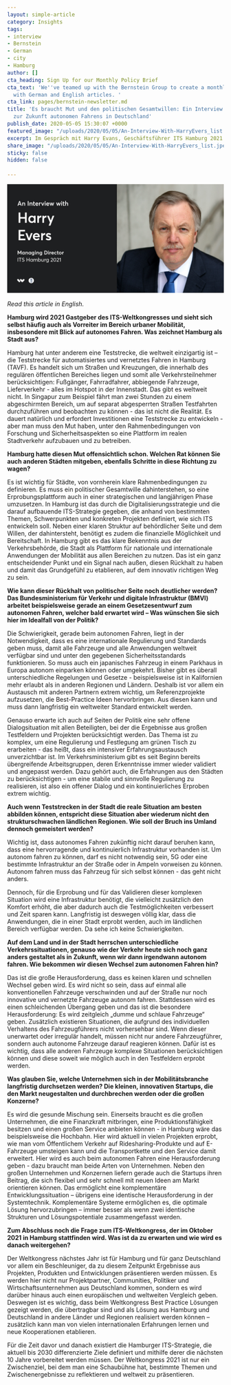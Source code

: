 ```yaml
---
layout: simple-article
category: Insights
tags:
- interview
- Bernstein
- German
- city
- Hamburg
author: []
cta_heading: Sign Up for our Monthly Policy Brief
cta_text: 'We''ve teamed up with the Bernstein Group to create a monthly policy brief
  with German and English articles. '
cta_link: pages/bernstein-newsletter.md
title: 'Es braucht Mut und den politischen Gesamtwillen: Ein Interview mit Harry Evers
  zur Zukunft autonomen Fahrens in Deutschland'
publish_date: 2020-05-05 15:30:07 +0000
featured_image: "/uploads/2020/05/05/An-Interview-With-HarryEvers_list.jpeg"
excerpt: Im Gespräch mit Harry Evans, Geschäftsführer ITS Hamburg 2021 GmbH
share_image: "/uploads/2020/05/05/An-Interview-With-HarryEvers_list.jpeg"
sticky: false
hidden: false

---
```

![](/uploads/2020/05/05/An-Interview-With-HarryEvers_body.jpg)

_Read this article in English._ 

**Hamburg wird 2021 Gastgeber des ITS-Weltkongresses und sieht sich selbst häufig auch als Vorreiter im Bereich urbaner Mobilität, insbesondere mit Blick auf autonomes Fahren. Was zeichnet Hamburg als Stadt aus?**

Hamburg hat unter anderem eine Teststrecke, die weltweit einzigartig ist – die Teststrecke für automatisiertes und vernetztes Fahren in Hamburg (TAVF). Es handelt sich um Straßen und Kreuzungen, die innerhalb des regulären öffentlichen Bereiches liegen und somit alle Verkehrsteilnehmer berücksichtigen: Fußgänger, Fahrradfahrer, abbiegende Fahrzeuge, Lieferverkehr - alles im Hotspot in der Innenstadt. Das gibt es weltweit nicht. In Singapur zum Beispiel fährt man zwei Stunden zu einem abgeschirmten Bereich, um auf separat abgesperrten Straßen Testfahrten durchzuführen und beobachten zu können - das ist nicht die Realität. Es dauert natürlich und erfordert Investitionen eine Teststrecke zu entwickeln - aber man muss den Mut haben, unter den Rahmenbedingungen von Forschung und Sicherheitsaspekten so eine Plattform im realen Stadtverkehr aufzubauen und zu betreiben.

**Hamburg hatte diesen Mut offensichtlich schon. Welchen Rat können Sie auch anderen Städten mitgeben, ebenfalls Schritte in diese Richtung zu wagen?**

Es ist wichtig für Städte, von vornherein klare Rahmenbedingungen zu definieren. Es muss ein politischer Gesamtwille dahinterstehen, so eine Erprobungsplattform auch in einer strategischen und langjährigen Phase umzusetzen. In Hamburg ist das durch die Digitalisierungsstrategie und die darauf aufbauende ITS-Strategie gegeben, die anhand von bestimmten Themen, Schwerpunkten und konkreten Projekten definiert, wie sich ITS entwickeln soll. Neben einer klaren Struktur auf behördlicher Seite und dem Willen, der dahintersteht, benötigt es zudem die finanzielle Möglichkeit und Bereitschaft. In Hamburg gibt es das klare Bekenntnis aus der Verkehrsbehörde, die Stadt als Plattform für nationale und internationale Anwendungen der Mobilität aus allen Bereichen zu nutzen. Das ist ein ganz entscheidender Punkt und ein Signal nach außen, diesen Rückhalt zu haben und damit das Grundgefühl zu etablieren, auf dem innovativ richtigen Weg zu sein.

**Wie kann dieser Rückhalt von politischer Seite noch deutlicher werden? Das Bundesministerium für Verkehr und digitale Infrastruktur (BMVI) arbeitet beispielsweise gerade an einem Gesetzesentwurf zum autonomen Fahren, welcher bald erwartet wird – Was wünschen Sie sich hier im Idealfall von der Politik?**

Die Schwierigkeit, gerade beim autonomen Fahren, liegt in der Notwendigkeit, dass es eine internationale Regulierung und Standards geben muss, damit alle Fahrzeuge und alle Anwendungen weltweit verfügbar sind und unter den gegebenen Sicherheitsstandards funktionieren. So muss auch ein japanisches Fahrzeug in einem Parkhaus in Europa autonom einparken können oder umgekehrt. Bisher gibt es überall unterschiedliche Regelungen und Gesetze - beispielsweise ist in Kalifornien mehr erlaubt als in anderen Regionen und Ländern. Deshalb ist vor allem ein Austausch mit anderen Partnern extrem wichtig, um Referenzprojekte aufzusetzen, die Best-Practice Ideen hervorbringen. Aus diesen kann und muss dann langfristig ein weltweiter Standard entwickelt werden.

Genauso erwarte ich auch auf Seiten der Politik eine sehr offene Dialogsituation mit allen Beteiligten, bei der die Ergebnisse aus großen Testfeldern und Projekten berücksichtigt werden. Das Thema ist zu komplex, um eine Regulierung und Festlegung am grünen Tisch zu erarbeiten - das heißt, dass ein intensiver Erfahrungsaustausch unverzichtbar ist. Im Verkehrsministerium gibt es seit Beginn bereits übergreifende Arbeitsgruppen, deren Erkenntnisse immer wieder validiert und angepasst werden. Dazu gehört auch, die Erfahrungen aus den Städten zu berücksichtigen - um eine stabile und sinnvolle Regulierung zu realisieren, ist also ein offener Dialog und ein kontinuierliches Erproben extrem wichtig.

**Auch wenn Teststrecken in der Stadt die reale Situation am besten abbilden können, entspricht diese Situation aber wiederum nicht den strukturschwachen ländlichen Regionen. Wie soll der Bruch ins Umland dennoch gemeistert werden?**

Wichtig ist, dass autonomes Fahren zukünftig nicht darauf beruhen kann, dass eine hervorragende und kontinuierlich Infrastruktur vorhanden ist. Um autonom fahren zu können, darf es nicht notwendig sein, 5G oder eine bestimmte Infrastruktur an der Straße oder in Ampeln vorweisen zu können. Autonom fahren muss das Fahrzeug für sich selbst können - das geht nicht anders.

Dennoch, für die Erprobung und für das Validieren dieser komplexen Situation wird eine Infrastruktur benötigt, die vielleicht zusätzlich den Komfort erhöht, die aber dadurch auch die Testmöglichkeiten verbessert und Zeit sparen kann. Langfristig ist deswegen völlig klar, dass die Anwendungen, die in einer Stadt erprobt werden, auch im ländlichen Bereich verfügbar werden. Da sehe ich keine Schwierigkeiten.

**Auf dem Land und in der Stadt herrschen unterschiedliche Verkehrssituationen, genauso wie der Verkehr heute sich noch ganz anders gestaltet als in Zukunft, wenn wir dann irgendwann autonom fahren. Wie bekommen wir diesen Wechsel zum autonomen Fahren hin?**

Das ist die große Herausforderung, dass es keinen klaren und schnellen Wechsel geben wird. Es wird nicht so sein, dass auf einmal alle konventionellen Fahrzeuge verschwinden und auf der Straße nur noch innovative und vernetzte Fahrzeuge autonom fahren. Stattdessen wird es einen schleichenden Übergang geben und das ist die besondere Herausforderung: Es wird zeitgleich „dumme und schlaue Fahrzeuge“ geben. Zusätzlich existieren Situationen, die aufgrund des individuellen Verhaltens des Fahrzeugführers nicht vorhersehbar sind. Wenn dieser unerwartet oder irregulär handelt, müssen nicht nur andere Fahrzeugführer, sondern auch autonome Fahrzeuge darauf reagieren können. Dafür ist es wichtig, dass alle anderen Fahrzeuge komplexe Situationen berücksichtigen können und diese soweit wie möglich auch in den Testfeldern erprobt werden.

**Was glauben Sie, welche Unternehmen sich in der Mobilitätsbranche langfristig durchsetzen werden? Die kleinen, innovativen Startups, die den Markt neugestalten und durchbrechen werden oder die großen Konzerne?**

Es wird die gesunde Mischung sein. Einerseits braucht es die großen Unternehmen, die eine Finanzkraft mitbringen, eine Produktionsfähigkeit besitzen und einen großen Service anbieten können - in Hamburg wäre das beispielsweise die Hochbahn. Hier wird aktuell in vielen Projekten erprobt, wie man vom Öffentlichem Verkehr auf Ridesharing-Produkte und auf E-Fahrzeuge umsteigen kann und die Transportkette und den Service damit erweitert. Hier wird es auch beim autonomen Fahren eine Herausforderung geben - dazu braucht man beide Arten von Unternehmen. Neben den großen Unternehmen und Konzernen liefern gerade auch die Startups ihren Beitrag, die sich flexibel und sehr schnell mit neuen Ideen am Markt orientieren können. Das ermöglicht eine komplementäre Entwicklungssituation – übrigens eine identische Herausforderung in der Systemtechnik. Komplementäre Systeme ermöglichen es, die optimale Lösung hervorzubringen – immer besser als wenn zwei identische Strukturen und Lösungspotentiale zusammengefasst werden.

**Zum Abschluss noch die Frage zum ITS-Weltkongress, der im Oktober 2021 in Hamburg stattfinden wird. Was ist da zu erwarten und wie wird es danach weitergehen?**

Der Weltkongress nächstes Jahr ist für Hamburg und für ganz Deutschland vor allem ein Beschleuniger, da zu diesem Zeitpunkt Ergebnisse aus Projekten, Produkten und Entwicklungen präsentieren werden müssen. Es werden hier nicht nur Projektpartner, Communities, Politiker und Wirtschaftsunternehmen aus Deutschland kommen, sondern es wird darüber hinaus auch einen europäischen und weltweiten Vergleich geben. Deswegen ist es wichtig, dass beim Weltkongress Best Practice Lösungen gezeigt werden, die übertragbar sind und als Lösung aus Hamburg und Deutschland in andere Länder und Regionen realisiert werden können – zusätzlich kann man von vielen internationalen Erfahrungen lernen und neue Kooperationen etablieren.

Für die Zeit davor und danach existiert die Hamburger ITS-Strategie, die aktuell bis 2030 differenzierte Ziele definiert und mithilfe derer die nächsten 10 Jahre vorbereitet werden müssen. Der Weltkongress 2021 ist nur ein Zwischenziel, bei dem man eine Schaubühne hat, bestimmte Themen und Zwischenergebnisse zu reflektieren und weltweit zu präsentieren.